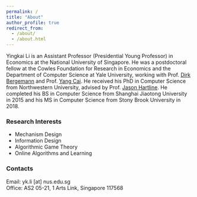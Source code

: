 ```yaml
---
permalink: /
title: "About"
author_profile: true
redirect_from: 
  - /about/
  - /about.html
---
```


Yingkai Li is an Assistant Professor (Presidential Young Professor) in Economics at the National University of Singapore. He was a postdoctoral fellow at the Cowles Foundation for Research in Economics and the Department of Computer Science at Yale University, working with Prof. [Dirk Bergemann](https://campuspress.yale.edu/dirkbergemann/) and Prof. [Yang Cai](https://www.cs.yale.edu/homes/cai/). He received his PhD in Computer Science from Northwestern University, advised by Prof. [Jason Hartline](https://sites.northwestern.edu/hartline/). He completed his BS in Computer Science from Shanghai Jiaotong University in 2015 and his MS in Computer Science from Stony Brook University in 2018.

<!-- ### News
* I'm co-organizing the [EC'24 Workshop on Information Acquisition](https://sites.google.com/u.northwestern.edu/information-acquisition). Calling for posters now. Deadline: June 7th. -->

### Research Interests
* Mechanism Design
* Information Design
* Algorithmic Game Theory
* Online Algorithms and Learning

### Contacts
Email: yk.li [at] nus.edu.sg  
Office: AS2 05-21, 1 Arts Link, Singapore 117568

